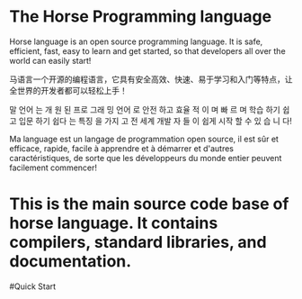 # The Horse Programming language


Horse language is an open source programming language. It is safe, efficient, fast, easy to learn and get started, so that developers all over the world can easily start!

马语言一个开源的编程语言，它具有安全高效、快速、易于学习和入门等特点，让全世界的开发者都可以轻松上手！

말 언어 는 개 원 된 프로 그래 밍 언어 로 안전 하고 효율 적 이 며 빠 르 며 학습 하기 쉽 고 입문 하기 쉽다 는 특징 을 가지 고 전 세계 개발 자 들 이 쉽게 시작 할 수 있 습 니 다!

Ma language est un langage de programmation open source, il est sûr et efficace, rapide, facile à apprendre et à démarrer et d'autres caractéristiques, de sorte que les développeurs du monde entier peuvent facilement commencer!



# This is the main source code base of horse language. It contains compilers, standard libraries, and documentation.



#Quick Start

